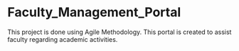 # Faculty_Management_Portal
This project is done using Agile Methodology. This portal is created to assist faculty regarding academic activities.
